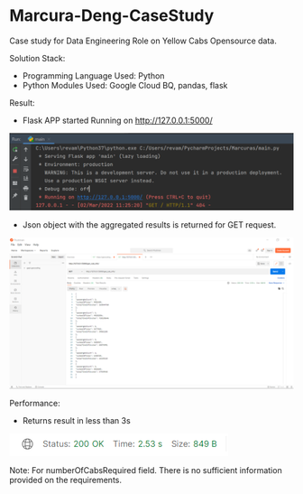 # Marcura-Deng-CaseStudy
Case study for Data Engineering Role on Yellow Cabs Opensource data.

Solution Stack:

* Programming Language Used: Python
* Python Modules Used: Google Cloud BQ, pandas, flask

Result:
* Flask APP started Running on http://127.0.0.1:5000/

![img_2.png](img_2.png)

* Json object with the aggregated results is returned for GET request.

![img_1.png](img_1.png)

Performance:

* Returns result in less than 3s

![img.png](img.png)


Note: For numberOfCabsRequired field. There is no sufficient information provided on the requirements.